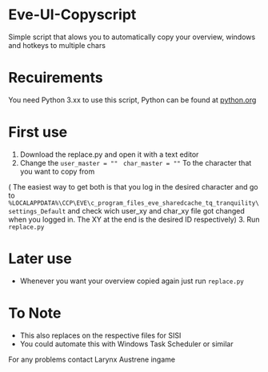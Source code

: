 # Eve-UI-Copyscript
Simple script that alows you to automatically copy your overview, windows and hotkeys to multiple chars

# Recuirements
You need Python 3.xx to use this script, Python can be found at [python.org](https://www.python.org/)

# First use
1. Download the replace.py and open it with a text editor
2. Change the 
```user_master = "" ```
```char_master = ""```
To the character that you want to copy from 

( The easiest way to get both is that you log in the desired character and go to
```%LOCALAPPDATA%\CCP\EVE\c_program_files_eve_sharedcache_tq_tranquility\settings_Default```
and check wich user_xy and char_xy file got changed when you logged in. The XY at the end is the desired ID respectively)
3. Run ```replace.py```

# Later use
- Whenever you want your overview copied again just run ```replace.py```

# To Note
- This also replaces on the respective files for SISI
- You could automate this with Windows Task Scheduler or similar

For any problems contact Larynx Austrene ingame
